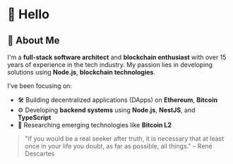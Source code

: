 # 👋 Hello

## 🚀 About Me
I'm a **full-stack software architect** and **blockchain enthusiast** with over 15 years of experience in the tech industry. My passion lies in developing solutions using **Node.js**, **blockchain technologies**.

I’ve been focusing on:
- 🛠️ Building decentralized applications (DApps) on **Ethereum**, **Bitcoin**
- ⚙️ Developing **backend systems** using **Node.js**, **NestJS**, and **TypeScript**
- 🧠 Researching emerging technologies like **Bitcoin L2**

> "If you would be a real seeker after truth, it is necessary that at least once in your life you doubt, as far as possible, all things." – René Descartes
